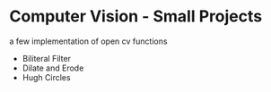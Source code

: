 # Computer Vision - Small Projects
a few implementation of open cv functions

- Biliteral Filter
- Dilate and Erode
- Hugh Circles